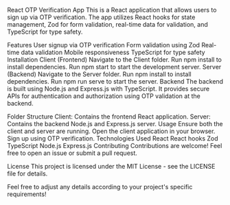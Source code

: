 React OTP Verification App
This is a React application that allows users to sign up via OTP verification. The app utilizes React hooks for state management, Zod for form validation, real-time data for validation, and TypeScript for type safety.

Features
User signup via OTP verification
Form validation using Zod
Real-time data validation
Mobile responsiveness
TypeScript for type safety
Installation
Client (Frontend)
Navigate to the Client folder.
Run npm install to install dependencies.
Run npm start to start the development server.
Server (Backend)
Navigate to the Server folder.
Run npm install to install dependencies.
Run npm run serve to start the server.
Backend
The backend is built using Node.js and Express.js with TypeScript. It provides secure APIs for authentication and authorization using OTP validation at the backend.

Folder Structure
Client: Contains the frontend React application.
Server: Contains the backend Node.js and Express.js server.
Usage
Ensure both the client and server are running.
Open the client application in your browser.
Sign up using OTP verification.
Technologies Used
React
React hooks
Zod
TypeScript
Node.js
Express.js
Contributing
Contributions are welcome! Feel free to open an issue or submit a pull request.

License
This project is licensed under the MIT License - see the LICENSE file for details.

Feel free to adjust any details according to your project's specific requirements!






